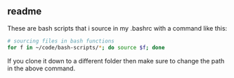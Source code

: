 ## readme

These are bash scripts that i source in my .bashrc with a command like this:

```bash
# sourcing files in bash functions
for f in ~/code/bash-scripts/*; do source $f; done
```

If you clone it down to a different folder then make sure to change the path in the above command.